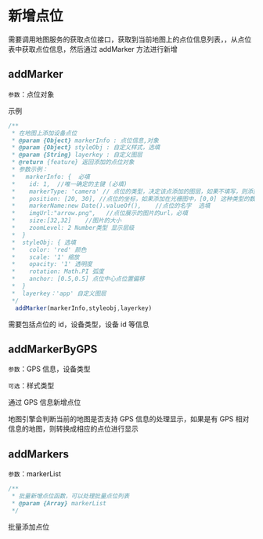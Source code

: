 # 新增点位

需要调用地图服务的获取点位接口，获取到当前地图上的点位信息列表，，从点位表中获取点位信息，然后通过 addMarker 方法进行新增

## addMarker

`参数`：点位对象

示例

```javascript
/**
 * 在地图上添加设备点位
 * @param {Object} markerInfo : 点位信息,对象
 * @param {Object} styleObj : 自定义样式，选填
 * @param {String} layerkey : 自定义图层
 * @return {feature} 返回添加的点位对象
 * 参数示例：
 *   markerInfo: {  必填
 *    id: 1,  //唯一确定的主键 (必填)
 *    markerType: 'camera' // 点位的类型，决定该点添加的图层，如果不填写，则添加到commonLayer图层上面
 *    position: [20, 30], //点位的坐标，如果添加在光栅图中，[0,0] 这种类型的数组即可，元素0为x，元素1为y
 *    markerName:new Date().valueOf(),    //点位的名字  选填
 *    imgUrl:"arrow.png",   //点位展示的图片的url，必填
 *    size:[32,32]    //图片的大小
 *    zoomLevel: 2 Number类型 显示层级
 *  }
 *  styleObj: { 选填
 *    color: 'red' 颜色
 *    scale: '1' 缩放
 *    opacity: '1' 透明度
 *    rotation: Math.PI 弧度
 *    anchor: [0.5,0.5] 点位中心点位置偏移
 *  }
 *  layerkey：'app' 自定义图层
 */
  addMarker(markerInfo,styleobj,layerkey)
```

需要包括点位的 id，设备类型，设备 id 等信息

## addMarkerByGPS

`参数`：GPS 信息，设备类型

`可选`：样式类型

通过 GPS 信息新增点位

地图引擎会判断当前的地图是否支持 GPS 信息的处理显示，如果是有 GPS 相对信息的地图，则转换成相应的点位进行显示

## addMarkers

`参数`：markerList 

```javascript
/**
 * 批量新增点位函数，可以处理批量点位列表
 * @param {Array} markerList
 */
```

批量添加点位
